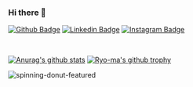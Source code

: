 ### Hi there 👋
[![Github Badge](https://img.shields.io/badge/-Github-000?style=quare&labelColor=000&logo=Github&logoColor=white&link=link)](https://github.com/UgurCanYildiz)
[![Linkedin Badge](https://img.shields.io/badge/Linkedin-blue?style=for-the-badge&logo=linkedin)](https://www.linkedin.com/in/u%C4%9Fur-can-yildiz-3b7102233/) 
[![Instagram Badge](https://img.shields.io/badge/-Instagram-C13584?style=flat-quare&labelColor=C13584&logo=instagram&logoColor=white&link=link)](https://www.instagram.com/ugurcan024/)

<br/>

[![Anurag's github stats](https://github-readme-stats.vercel.app/api?username=UgurCanYildiz&theme=blue-green)](https://github.com/anuraghazra/github-readme-stats)
[![Ryo-ma's github trophy](https://github-profile-trophy.vercel.app/?username=UgurCanYildiz&row=1)](https://github.com/ryo-ma/github-profile-trophy)

![spinning-donut-featured](https://c.tenor.com/rtRn9EH3lBMAAAAC/cartoon-ghost.gif)


<!--
**UgurCanYildiz/UgurCanYildiz** is a ✨ _special_ ✨ repository because its `README.md` (this file) appears on your GitHub profile.

Here are some ideas to get you started:

- 🔭 I’m currently working on ...
- 🌱 I’m currently learning ...
- 👯 I’m looking to collaborate on ...
- 🤔 I’m looking for help with ...
- 💬 Ask me about ...
- 📫 How to reach me: ...
- 😄 Pronouns: ...
- ⚡ Fun fact: ...
-->
